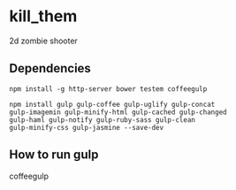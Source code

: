 kill_them
=========

2d zombie shooter

Dependencies
---------
```
npm install -g http-server bower testem coffeegulp
```

```
npm install gulp gulp-coffee gulp-uglify gulp-concat
gulp-imagemin gulp-minify-html gulp-cached gulp-changed
gulp-haml gulp-notify gulp-ruby-sass gulp-clean
gulp-minify-css gulp-jasmine --save-dev
```

How to run gulp
---------
coffeegulp
